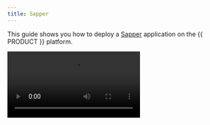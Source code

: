 ```yaml
---
title: Sapper
---
```


This guide shows you how to deploy a [Sapper](https://sapper.svelte.dev/) application on the {{ PRODUCT }} platform.

<Video src="https://www.youtube.com/watch?v=Xt_UlQiXDgQ"/>

## Example SSR Site {/*example-ssr-site*/}

This Sapper example app uses server-side rendering and prefetching to provide lightening-fast transitions between pages.

<ExampleButtons
  title="Sapper SSR"
  siteUrl="https://layer0-docs-layer0-sapper-example-default.layer0-limelight.link/category/hats"
  repoUrl="https://github.com/layer0-docs/layer0-sapper-example" 
  deployFromRepo />

## Connector {/*connector*/}

This framework has a connector developed for {{ PRODUCT }}. See [Connectors](connectors) for more information.

<ButtonLink variant="stroke" type="code" withIcon={true} href="https://github.com/layer0-docs/layer0-connectors/tree/main/layer0-sapper-connector">
  View the Connector Code
</ButtonLink>

{{ SYSTEM_REQUIREMENTS }}

{{ SIGN_UP }}

## Getting Started {/*getting-started*/}

If you don't already have a Sapper app, use the terminal (or command prompt on Windows) to create one using the commands below:

```bash
# for Rollup
npx degit "sveltejs/sapper-template#rollup" my-app

# for webpack
npx degit "sveltejs/sapper-template#webpack" my-app

cd my-app
npm install
npm run dev & open http://localhost:3000
```

To prepare your Sapper app for deployment on {{ PRODUCT }}, run the following in the root folder of your project:

```bash
npm i -g {{ PACKAGE_NAME }}/cli # yarn global add {{ PACKAGE_NAME }}/cli
{{ CLI_NAME }} init
```

This will automatically add all of the required dependencies and files to your project. These include:

- The `{{ PACKAGE_NAME }}/core` package - Allows you to declare routes and deploy your application on {{ PRODUCT }}
- The `{{ PACKAGE_NAME }}/sapper` package - Provides router middleware that automatically adds Sapper routes to the {{ PRODUCT }} router.
- The `{{ PACKAGE_NAME }}/prefetch` package - Allows you to configure a service worker to prefetch and cache pages to improve browsing speed
- The `{{ PACKAGE_NAME }}/svelte` package - Provides a `Prefetch` component for prefetching pages
- `{{ CONFIG_FILE }}`
- `routes.js` - A default routes file that sends all requests to Sapper. Update this file to add caching or proxy some URLs to a different origin.

## Webpack {/*webpack*/}

If you're using webpack to build your app, update `webpack.config.js` to bundle all dependencies in the server build:

```js
 output: config.server.output(),
 target: 'node',
 resolve: { alias, extensions, mainFields },
-externals: Object.keys(pkg.dependencies).concat('encoding'),
+externals: ['encoding'],
 module: {
         rules: [
                 {
```

## Rollup {/*rollup*/}

If you're using Rollup to build your app, install `@rollup/plugin-json`:

```bash
npm i -D @rollup/plugin-json
```

Then make the following changes to `rollup.config.js`:

```js
 import babel from '@rollup/plugin-babel';
 import { terser } from 'rollup-plugin-terser';
 import config from 'sapper/config/rollup.js';
-import pkg from './package.json';
+import json from '@rollup/plugin-json';

 const mode = process.env.NODE_ENV;
 const dev = mode === 'development';
```

... and make the following changes to the `server` config ...

```js
 input: config.server.input(),
 output: config.server.output(),
 plugins: [
+        json(),
         replace({
                 'process.browser': false,
                 'process.env.NODE_ENV': JSON.stringify(mode)
```

and

```js
-external: Object.keys(pkg.dependencies).concat(require('module').builtinModules),
+external: require('module').builtinModules,
```

## Running Locally {/*running-locally*/}

Test your app with the {{ PRODUCT_PLATFORM }} on your local machine by running the following command in your project's root directory:

```bash
{{ CLI_NAME }} dev
```

### Simulate edge caching locally {/*simulate-edge-caching-locally*/}

To simulate edge caching locally, run:

```bash
{{ CLI_NAME }} dev --cache
```

## Deploying {/*deploying*/}

Deploy your app to the {{ PRODUCT_PLATFORM }} by running the following command in your project's root directory:

```bash
{{ CLI_NAME }} deploy
```

See [deploying](deploying) for more information.

## Prefetching {/*prefetching*/}

Follow these steps to add prefetching to your app:

### Service Worker {/*service-worker*/}

Add the following to `src/service-worker.js`:

```js
import { timestamp, files, shell, routes } from '@sapper/service-worker'

/* begin: add this to src/service-worker.js */
import { precacheAndRoute } from 'workbox-precaching'
import { Prefetcher } from '{{ PACKAGE_NAME }}/prefetch/sw'

precacheAndRoute([])
new Prefetcher().route()
/* end: add this to src/service-worker.js */
```

### Prefetch Component {/*prefetch-component*/}

To prefetch data when links become visible in the viewport, wrap the link in the `Prefetch` component from `{{ PACKAGE_NAME }}/svelte`

```html
<script>
  import { Prefetch } from '{{ PACKAGE_NAME }}/svelte'
</script>

<Prefetch url="/blog.json">
  <a href="blog">Blog</a>
</Prefetch>
```

Note that the behavior of the `Prefetch` component is different from Sapper's built-in support for `<a rel="prefetch">` in two ways:

- `rel="prefetch"` only prefetches data when the user hovers over the link. The `Prefetch` component will prefetch data when the link becomes visible, or, if the `immediately` prop is present, as soon as the page loads.
- `Prefetch` will only prefetch from the {{ PRODUCT_EDGE }} cache, which means that additional traffic due to prefetching will never reach your API servers.

See [Prefetching](/guides/prefetching) for more information.
